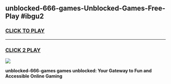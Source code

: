 
## unblocked-666-games-Unblocked-Games-Free-Play #ibgu2
<h3>
<a href="https://us.freeplayer.one?title=unblocked-666-games&ref=9M">CLICK TO PLAY</a></h3>
<hr>

<h3>
<a href="https://us.freeplayer.one?title=unblocked-666-games&ref=9M">CLICK 2 PLAY</a>
  
</h3>

<a href="https://us.freeplayer.one?title=unblocked-666-games&ref=9M"><img src="https://clearcache.store/games.png"></a>


**unblocked-666-games games unblocked: Your Gateway to Fun and Accessible Online Gaming**
